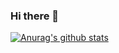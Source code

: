 ### Hi there 👋

[![Anurag's github stats](https://github-readme-stats.vercel.app/api?username=xblack-shadow)](https://github.com/anuraghazra/github-readme-stats)


<!--
**xBlack-Shadow/xBlack-Shadow** is a ✨ _special_ ✨ repository because its `README.md` (this file) appears on your GitHub profile.

Here are some ideas to get you started:

- 🔭 I’m currently working on ...
- 🌱 I’m currently learning ...
- 👯 I’m looking to collaborate on ...
- 🤔 I’m looking for help with ...
- 💬 Ask me about ...
- 📫 How to reach me: ...
- 😄 Pronouns: ...
- ⚡ Fun fact: ...
-->
